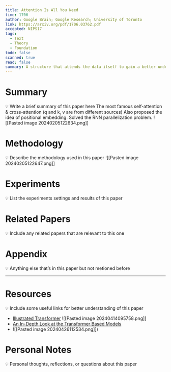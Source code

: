 ```yaml
---
title: Attention Is All You Need
time: 1706
author: Google Brain; Google Research; University of Toronto
link: https://arxiv.org/pdf/1706.03762.pdf
accepted: NIPS17
tags:
  - Text
  - Theory
  - Foundation
todo: false
scanned: true
read: false
summary: A structure that attends the data itself to gain a better understanding.
---
```

# Summary
💡 Write a brief summary of this paper here
The most famous self-attention & cross-attention (q and k, v are from different sources)
Also proposed the idea of positional embedding.
Solved the RNN parallelization problem.
![[Pasted image 20240205122634.png]]

# Methodology
💡 Describe the methodology used in this paper
![[Pasted image 20240205122647.png]]
# Experiments
💡 List the experiments settings and results of this paper

# Related Papers
💡 Include any related papers that are relevant to this one

# Appendix
💡 Anything else that’s in this paper but not metioned before

---
# Resources
💡 Include some useful links for better understanding of this paper
- [Illustrated Transformer](https://jalammar.github.io/illustrated-transformer/)
![[Pasted image 20240414095758.png]]
- [An In-Depth Look at the Transformer Based Models](https://medium.com/the-modern-scientist/an-in-depth-look-at-the-transformer-based-models-22e5f5d17b6b)
- ![[Pasted image 20240426112534.png]])
# Personal Notes
💡 Personal thoughts, reflections, or questions about this paper